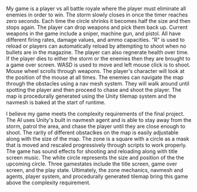 My game is a player vs all battle royale where the player must eliminate all enemies in order to win. The storm slowly closes in once the timer reaches zero seconds. 
Each time the circle shrinks it becomes half the size and then stops again. The player can drop weapons and pick them back up. 
Current weapons in the game include a sniper, machine gun, and pistol. All have different firing rates, damage values, and ammo capacities.
"R" is used to reload or players can automatically reload by attempting to shoot when no bullets are in the magazine. The player can also regnerate health over time. 
If the player dies to either the storm or the enemies then they are brought to a game over screen.
WASD is used to move and left mouse click is to shoot. Mouse wheel scrolls through weapons. The player's character will look at the position of the mouse at all times.
The enemies can navigate the map through the obstacles using a nav mesh system. 
They will walk around until spotting the player and then proceed to chase and shoot the player. 
The map is procedurally generated using the Unity tilemap system and the navmesh is baked at the start of runtime.

I believe my game meets the complexity requirements of the final project. 
The AI uses Unity's built in navmesh agent and is able to stay away from the storm, patrol the area, and chase the player until they are close enough to shoot.
The rarity of different obstaclkes on the map is easily adjustable along with the size of the map.
The zone is a square with a circle as a mask that is moved and rescaled progressively through scripts to work properly.
The game has sound effects for shooting and reloading along with title screen music.
The white circle represents the size and position of the the upcoming circle.
Three gamestates include the title screen, game over screen, and the play state.
Ultimately, the zone mechanics, navmesh and agents, player system, and procedurally generated tilemap bring this game above the complexity requirement.


